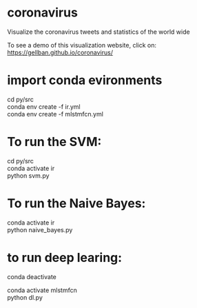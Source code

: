 # coronavirus
Visualize the coronavirus tweets and statistics of the world wide  

To see a demo of this visualization website, click on: https://gellban.github.io/coronavirus/

# import conda evironments
cd py/src  
conda env create -f ir.yml  
conda env create -f mlstmfcn.yml  


# To run the SVM:
cd py/src  
conda activate ir  
python svm.py  

# To run the Naive Bayes:
<!-- cd py/src -->  
conda activate ir  
python naive_bayes.py  

# to run deep learing:
conda deactivate  
<!-- cd py/src -->  
conda activate mlstmfcn  
python dl.py  